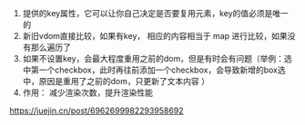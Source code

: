 1. 提供的key属性，它可以让你自己决定是否要复用元素，key的值必须是唯一的
2. 新旧vdom直接比较，如果有key， 相应的内容相当于 map 进行比较，如果没有那么遍历了
3. 如果不设置key，会最大程度重用之前的dom，但是有时会有问题（举例：选中第一个checkbox，此时再往前添加一个checkbox，会导致新增的box选中，原因是重用了之前的dom，只更新了文本内容 ）
4. 作用： 减少渲染次数，提升渲染性能

https://juejin.cn/post/6962699982293958692
